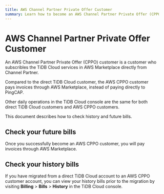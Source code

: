 ```yaml
---
title: AWS Channel Partner Private Offer Customer
summary: Learn how to become an AWS Channel Partner Private Offer (CPPO) customer.
---
```


# AWS Channel Partner Private Offer Customer

An AWS Channel Partner Private Offer (CPPO) customer is a customer who subscribles the TiDB Cloud services in AWS Marketplace directly from Channel Partner. 

Compared to the direct TiDB Cloud customer, the AWS CPPO customer pays invoices through AWS Marketplace, instead of paying directly to PingCAP.

Other daily operations in the TiDB Cloud console are the same for both direct TiDB Cloud customers and AWS CPPO customers.

This document describes how to check history and future bills.

## Check your future bills

Once you successfully become an AWS CPPO customer, you will pay invoices through AWS Marketplace. 

## Check your history bills

If you have migrated from a direct TiDB Cloud account to an AWS CPPO customer account, you can view your history bills prior to the migration by visiting **Billing** > **Bills** > **History** in the TiDB Cloud console.